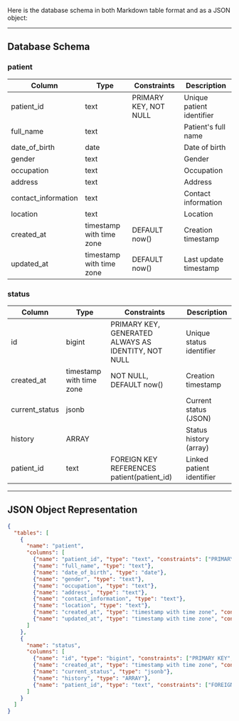 Here is the database schema in both Markdown table format and as a JSON object:

---

## Database Schema

### patient

| Column              | Type                        | Constraints                | Description                |
|---------------------|-----------------------------|----------------------------|----------------------------|
| patient_id          | text                        | PRIMARY KEY, NOT NULL      | Unique patient identifier  |
| full_name           | text                        |                            | Patient's full name        |
| date_of_birth       | date                        |                            | Date of birth              |
| gender              | text                        |                            | Gender                     |
| occupation          | text                        |                            | Occupation                 |
| address             | text                        |                            | Address                    |
| contact_information | text                        |                            | Contact information        |
| location            | text                        |                            | Location                   |
| created_at          | timestamp with time zone    | DEFAULT now()              | Creation timestamp         |
| updated_at          | timestamp with time zone    | DEFAULT now()              | Last update timestamp      |

### status

| Column         | Type                        | Constraints                                    | Description                        |
|----------------|-----------------------------|------------------------------------------------|------------------------------------|
| id             | bigint                      | PRIMARY KEY, GENERATED ALWAYS AS IDENTITY, NOT NULL | Unique status identifier           |
| created_at     | timestamp with time zone    | NOT NULL, DEFAULT now()                        | Creation timestamp                 |
| current_status | jsonb                       |                                                | Current status (JSON)              |
| history        | ARRAY                       |                                                | Status history (array)             |
| patient_id     | text                        | FOREIGN KEY REFERENCES patient(patient_id)      | Linked patient identifier          |

---

## JSON Object Representation

```json
{
  "tables": [
    {
      "name": "patient",
      "columns": [
        {"name": "patient_id", "type": "text", "constraints": ["PRIMARY KEY", "NOT NULL"]},
        {"name": "full_name", "type": "text"},
        {"name": "date_of_birth", "type": "date"},
        {"name": "gender", "type": "text"},
        {"name": "occupation", "type": "text"},
        {"name": "address", "type": "text"},
        {"name": "contact_information", "type": "text"},
        {"name": "location", "type": "text"},
        {"name": "created_at", "type": "timestamp with time zone", "constraints": ["DEFAULT now()"]},
        {"name": "updated_at", "type": "timestamp with time zone", "constraints": ["DEFAULT now()"]}
      ]
    },
    {
      "name": "status",
      "columns": [
        {"name": "id", "type": "bigint", "constraints": ["PRIMARY KEY", "GENERATED ALWAYS AS IDENTITY", "NOT NULL"]},
        {"name": "created_at", "type": "timestamp with time zone", "constraints": ["NOT NULL", "DEFAULT now()"]},
        {"name": "current_status", "type": "jsonb"},
        {"name": "history", "type": "ARRAY"},
        {"name": "patient_id", "type": "text", "constraints": ["FOREIGN KEY REFERENCES patient(patient_id)"]}
      ]
    }
  ]
}
```